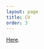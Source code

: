 ```yaml
---
layout: page
title: CV
order: 3
---
```


[Here](https://github.com/pereiragc/CV_academic/raw/orphan/GustavoPereira.pdf).
